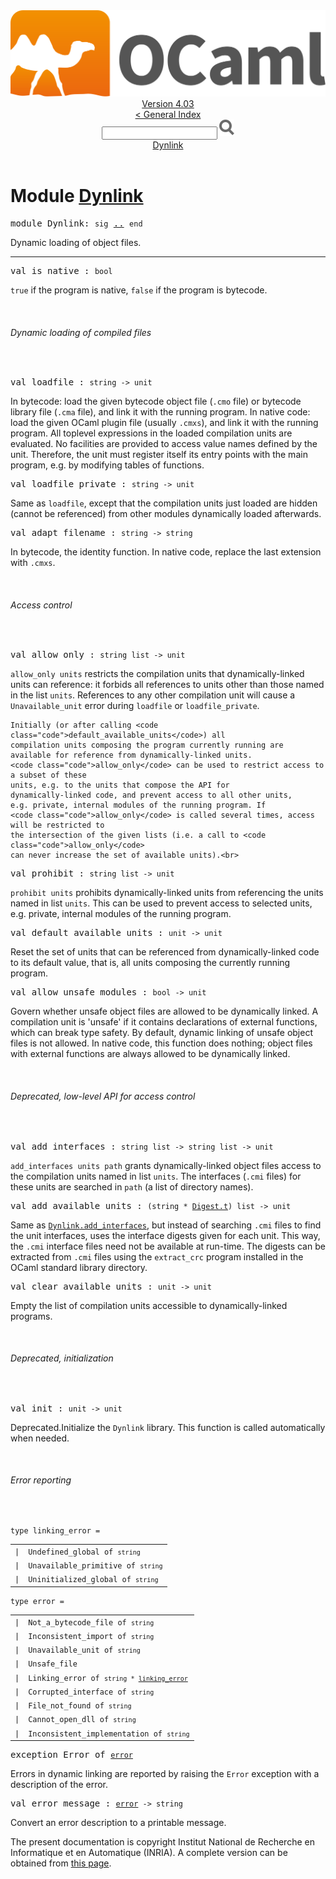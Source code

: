 <!-- ((! set title API !)) ((! set documentation !)) ((! set api !)) ((! set nobreadcrumb !)) -->
<div class="api"><header><nav class="toc brand"><a class="brand" href="https://ocaml.org/"><img src="colour-logo-gray.svg" class="svg" alt="OCaml"></a></nav><nav class="toc"><div class="toc_version"><a href="/docs" id="version-select">Version 4.03</a></div><a href="index.html">&lt; General Index</a><div class="api_search"><input type="text" name="apisearch" id="api_search" oninput="mySearch(false);" onkeypress="this.oninput();" onclick="this.oninput();" onpaste="this.oninput();">
<img src="search_icon.svg" alt="Search" class="svg" onclick="mySearch(false)"></div>
<div id="search_results"></div><div class="toc_title"><a href="#top">Dynlink</a></div><ul></ul></nav></header>

<h1>Module <a href="type_Dynlink.html">Dynlink</a></h1>

<pre><span class="keyword">module</span> Dynlink: <code class="code"><span class="keyword">sig</span></code> <a href="Dynlink.html">..</a> <code class="code"><span class="keyword">end</span></code></pre><div class="info module top">
Dynamic loading of object files.<br>
</div>
<hr width="100%">

<pre><span id="VALis_native"><span class="keyword">val</span> is_native</span> : <code class="type">bool</code></pre><div class="info ">
<code class="code"><span class="keyword">true</span></code> if the program is native,
    <code class="code"><span class="keyword">false</span></code> if the program is bytecode.<br>
</div>
<br>
<h6 id="6_Dynamicloadingofcompiledfiles">Dynamic loading of compiled files</h6><br>

<pre><span id="VALloadfile"><span class="keyword">val</span> loadfile</span> : <code class="type">string -&gt; unit</code></pre><div class="info ">
In bytecode: load the given bytecode object file (<code class="code">.cmo</code> file) or
    bytecode library file (<code class="code">.cma</code> file), and link it with the running
    program. In native code: load the given OCaml plugin file (usually
    <code class="code">.cmxs</code>), and link it with the running
    program.
    All toplevel expressions in the loaded compilation units
    are evaluated. No facilities are provided to
    access value names defined by the unit. Therefore, the unit
    must register itself its entry points with the main program,
    e.g. by modifying tables of functions.<br>
</div>

<pre><span id="VALloadfile_private"><span class="keyword">val</span> loadfile_private</span> : <code class="type">string -&gt; unit</code></pre><div class="info ">
Same as <code class="code">loadfile</code>, except that the compilation units just loaded
    are hidden (cannot be referenced) from other modules dynamically
    loaded afterwards.<br>
</div>

<pre><span id="VALadapt_filename"><span class="keyword">val</span> adapt_filename</span> : <code class="type">string -&gt; string</code></pre><div class="info ">
In bytecode, the identity function. In native code, replace the last
    extension with <code class="code">.cmxs</code>.<br>
</div>
<br>
<h6 id="6_Accesscontrol">Access control</h6><br>

<pre><span id="VALallow_only"><span class="keyword">val</span> allow_only</span> : <code class="type">string list -&gt; unit</code></pre><div class="info ">
<code class="code">allow_only units</code> restricts the compilation units that
    dynamically-linked units can reference: it forbids all references
    to units other than those named in the list <code class="code">units</code>. References
    to any other compilation unit will cause a <code class="code"><span class="constructor">Unavailable_unit</span></code>
    error during <code class="code">loadfile</code> or <code class="code">loadfile_private</code>.
<p>

    Initially (or after calling <code class="code">default_available_units</code>) all
    compilation units composing the program currently running are
    available for reference from dynamically-linked units.
    <code class="code">allow_only</code> can be used to restrict access to a subset of these
    units, e.g. to the units that compose the API for
    dynamically-linked code, and prevent access to all other units,
    e.g. private, internal modules of the running program. If
    <code class="code">allow_only</code> is called several times, access will be restricted to
    the intersection of the given lists (i.e. a call to <code class="code">allow_only</code>
    can never increase the set of available units).<br>
</p></div>

<pre><span id="VALprohibit"><span class="keyword">val</span> prohibit</span> : <code class="type">string list -&gt; unit</code></pre><div class="info ">
<code class="code">prohibit units</code> prohibits dynamically-linked units from referencing
    the units named in list <code class="code">units</code>.  This can be used to prevent
    access to selected units, e.g. private, internal modules of
    the running program.<br>
</div>

<pre><span id="VALdefault_available_units"><span class="keyword">val</span> default_available_units</span> : <code class="type">unit -&gt; unit</code></pre><div class="info ">
Reset the set of units that can be referenced from dynamically-linked
    code to its default value, that is, all units composing the currently
    running program.<br>
</div>

<pre><span id="VALallow_unsafe_modules"><span class="keyword">val</span> allow_unsafe_modules</span> : <code class="type">bool -&gt; unit</code></pre><div class="info ">
Govern whether unsafe object files are allowed to be
    dynamically linked. A compilation unit is 'unsafe' if it contains
    declarations of external functions, which can break type safety.
    By default, dynamic linking of unsafe object files is
    not allowed. In native code, this function does nothing; object files
    with external functions are always allowed to be dynamically linked.<br>
</div>
<br>
<h6 id="6_DeprecatedlowlevelAPIforaccesscontrol">Deprecated, low-level API for access control</h6><br>

<pre><span id="VALadd_interfaces"><span class="keyword">val</span> add_interfaces</span> : <code class="type">string list -&gt; string list -&gt; unit</code></pre><div class="info ">
<code class="code">add_interfaces units path</code> grants dynamically-linked object
    files access to the compilation  units named in list <code class="code">units</code>.
    The interfaces (<code class="code">.cmi</code> files) for these units are searched in
    <code class="code">path</code> (a list of directory names).<br>
</div>

<pre><span id="VALadd_available_units"><span class="keyword">val</span> add_available_units</span> : <code class="type">(string * <a href="Digest.html#TYPEt">Digest.t</a>) list -&gt; unit</code></pre><div class="info ">
Same as <a href="Dynlink.html#VALadd_interfaces"><code class="code"><span class="constructor">Dynlink</span>.add_interfaces</code></a>, but instead of searching <code class="code">.cmi</code> files
    to find the unit interfaces, uses the interface digests given
    for each unit. This way, the <code class="code">.cmi</code> interface files need not be
    available at run-time. The digests can be extracted from <code class="code">.cmi</code>
    files using the <code class="code">extract_crc</code> program installed in the
    OCaml standard library directory.<br>
</div>

<pre><span id="VALclear_available_units"><span class="keyword">val</span> clear_available_units</span> : <code class="type">unit -&gt; unit</code></pre><div class="info ">
Empty the list of compilation units accessible to dynamically-linked
    programs.<br>
</div>
<br>
<h6 id="6_Deprecatedinitialization">Deprecated, initialization</h6><br>

<pre><span id="VALinit"><span class="keyword">val</span> init</span> : <code class="type">unit -&gt; unit</code></pre><div class="info ">
<span class="warning">Deprecated.</span>Initialize the <code class="code"><span class="constructor">Dynlink</span></code> library. This function is called
    automatically when needed.<br>
</div>
<br>
<h6 id="6_Errorreporting">Error reporting</h6><br>

<pre><code><span id="TYPElinking_error"><span class="keyword">type</span> <code class="type"></code>linking_error</span> = </code></pre><table class="typetable">
<tbody><tr>
<td align="left" valign="top">
<code><span class="keyword">|</span></code></td>
<td align="left" valign="top">
<code><span id="TYPEELTlinking_error.Undefined_global"><span class="constructor">Undefined_global</span></span> <span class="keyword">of</span> <code class="type">string</code></code></td>

</tr>
<tr>
<td align="left" valign="top">
<code><span class="keyword">|</span></code></td>
<td align="left" valign="top">
<code><span id="TYPEELTlinking_error.Unavailable_primitive"><span class="constructor">Unavailable_primitive</span></span> <span class="keyword">of</span> <code class="type">string</code></code></td>

</tr>
<tr>
<td align="left" valign="top">
<code><span class="keyword">|</span></code></td>
<td align="left" valign="top">
<code><span id="TYPEELTlinking_error.Uninitialized_global"><span class="constructor">Uninitialized_global</span></span> <span class="keyword">of</span> <code class="type">string</code></code></td>

</tr></tbody></table>



<pre><code><span id="TYPEerror"><span class="keyword">type</span> <code class="type"></code>error</span> = </code></pre><table class="typetable">
<tbody><tr>
<td align="left" valign="top">
<code><span class="keyword">|</span></code></td>
<td align="left" valign="top">
<code><span id="TYPEELTerror.Not_a_bytecode_file"><span class="constructor">Not_a_bytecode_file</span></span> <span class="keyword">of</span> <code class="type">string</code></code></td>

</tr>
<tr>
<td align="left" valign="top">
<code><span class="keyword">|</span></code></td>
<td align="left" valign="top">
<code><span id="TYPEELTerror.Inconsistent_import"><span class="constructor">Inconsistent_import</span></span> <span class="keyword">of</span> <code class="type">string</code></code></td>

</tr>
<tr>
<td align="left" valign="top">
<code><span class="keyword">|</span></code></td>
<td align="left" valign="top">
<code><span id="TYPEELTerror.Unavailable_unit"><span class="constructor">Unavailable_unit</span></span> <span class="keyword">of</span> <code class="type">string</code></code></td>

</tr>
<tr>
<td align="left" valign="top">
<code><span class="keyword">|</span></code></td>
<td align="left" valign="top">
<code><span id="TYPEELTerror.Unsafe_file"><span class="constructor">Unsafe_file</span></span></code></td>

</tr>
<tr>
<td align="left" valign="top">
<code><span class="keyword">|</span></code></td>
<td align="left" valign="top">
<code><span id="TYPEELTerror.Linking_error"><span class="constructor">Linking_error</span></span> <span class="keyword">of</span> <code class="type">string * <a href="Dynlink.html#TYPElinking_error">linking_error</a></code></code></td>

</tr>
<tr>
<td align="left" valign="top">
<code><span class="keyword">|</span></code></td>
<td align="left" valign="top">
<code><span id="TYPEELTerror.Corrupted_interface"><span class="constructor">Corrupted_interface</span></span> <span class="keyword">of</span> <code class="type">string</code></code></td>

</tr>
<tr>
<td align="left" valign="top">
<code><span class="keyword">|</span></code></td>
<td align="left" valign="top">
<code><span id="TYPEELTerror.File_not_found"><span class="constructor">File_not_found</span></span> <span class="keyword">of</span> <code class="type">string</code></code></td>

</tr>
<tr>
<td align="left" valign="top">
<code><span class="keyword">|</span></code></td>
<td align="left" valign="top">
<code><span id="TYPEELTerror.Cannot_open_dll"><span class="constructor">Cannot_open_dll</span></span> <span class="keyword">of</span> <code class="type">string</code></code></td>

</tr>
<tr>
<td align="left" valign="top">
<code><span class="keyword">|</span></code></td>
<td align="left" valign="top">
<code><span id="TYPEELTerror.Inconsistent_implementation"><span class="constructor">Inconsistent_implementation</span></span> <span class="keyword">of</span> <code class="type">string</code></code></td>

</tr></tbody></table>



<pre><span id="EXCEPTIONError"><span class="keyword">exception</span> Error</span> <span class="keyword">of</span> <code class="type"><a href="Dynlink.html#TYPEerror">error</a></code></pre>
<div class="info ">
Errors in dynamic linking are reported by raising the <code class="code"><span class="constructor">Error</span></code>
    exception with a description of the error.<br>
</div>

<pre><span id="VALerror_message"><span class="keyword">val</span> error_message</span> : <code class="type"><a href="Dynlink.html#TYPEerror">error</a> -&gt; string</code></pre><div class="info ">
Convert an error description to a printable message.<br>
</div>
<div class="copyright">The present documentation is copyright Institut National de Recherche en Informatique et en Automatique (INRIA). A complete version can be obtained from <a href="http://caml.inria.fr/pub/docs/manual-ocaml/">this page</a>.</div></div>
